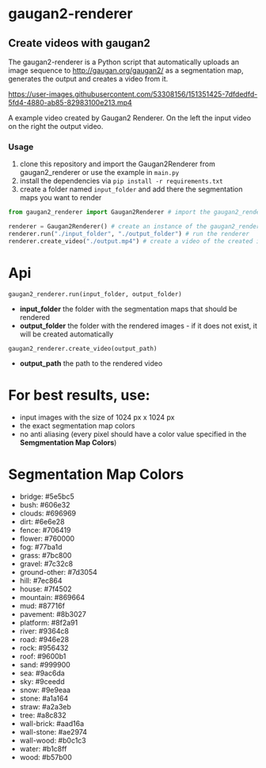 # gaugan2-renderer

## Create videos with gaugan2

The gaugan2-renderer is a Python script that automatically uploads an image sequence to http://gaugan.org/gaugan2/ as a segmentation map, generates the output and creates a video from it.

https://user-images.githubusercontent.com/53308156/151351425-7dfdedfd-5fd4-4880-ab85-82983100e213.mp4

A example video created by Gaugan2 Renderer. On the left the input video on the right the output video.

### Usage

1. clone this repository and import the Gaugan2Renderer from gaugan2_renderer or use the example in `main.py`
2. install the dependencies via `pip install -r requirements.txt`
3. create a folder named `input_folder` and add there the segmentation maps you want to render

```python
from gaugan2_renderer import Gaugan2Renderer # import the gaugan2_renderer class from gaugan2_renderer.py

renderer = Gaugan2Renderer() # create an instance of the gaugan2_renderer class
renderer.run("./input_folder", "./output_folder") # run the renderer
renderer.create_video("./output.mp4") # create a video of the created images

```

# Api

`gaugan2_renderer.run(input_folder, output_folder)`

-   **input_folder** the folder with the segmentation maps that should be rendered
-   **output_folder** the folder with the rendered images - if it does not exist, it will be created automatically

`gaugan2_renderer.create_video(output_path)`

-   **output_path** the path to the rendered video

# For best results, use:

-   input images with the size of 1024 px x 1024 px
-   the exact segmentation map colors
-   no anti aliasing (every pixel should have a color value specified in the **Semgmentation Map Colors**)

# Segmentation Map Colors

-   bridge: #5e5bc5
-   bush: #606e32
-   clouds: #696969
-   dirt: #6e6e28
-   fence: #706419
-   flower: #760000
-   fog: #77ba1d
-   grass: #7bc800
-   gravel: #7c32c8
-   ground-other: #7d3054
-   hill: #7ec864
-   house: #7f4502
-   mountain: #869664
-   mud: #87716f
-   pavement: #8b3027
-   platform: #8f2a91
-   river: #9364c8
-   road: #946e28
-   rock: #956432
-   roof: #9600b1
-   sand: #999900
-   sea: #9ac6da
-   sky: #9ceedd
-   snow: #9e9eaa
-   stone: #a1a164
-   straw: #a2a3eb
-   tree: #a8c832
-   wall-brick: #aad16a
-   wall-stone: #ae2974
-   wall-wood: #b0c1c3
-   water: #b1c8ff
-   wood: #b57b00
